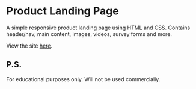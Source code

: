 # Product Landing Page

A simple responsive product landing page using HTML and CSS. Contains header/nav, main content, images, videos, survey forms and more. 

View the site  [here]().


## P.S.

For educational purposes only. Will not be used commercially.
